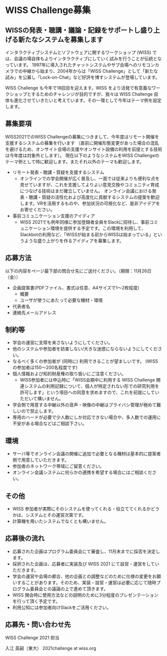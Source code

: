 # WISS Challenge募集

## WISSの発表・聴講・議論・記録をサポートし盛り上げる新たなシステムを募集します

インタラクティブシステムとソフトウェアに関するワークショップ (WISS) では、会議の場自体もよりインタラクティブにしていく試みを行うことが伝統となっています。 1997年に導入されたチャットシステムやサブ会場へのリモコンカメラでの中継から始まり、2004年からは「WISS Challenge」として「新たな試み」を公募し「Lock-on-Chat」など好評を博すシステムが登場しています。

WISS Challenge も今年で18回目を迎えます。WISS をより活発で有意義なワークショップとするためのチャレンジが目的ですが、我々は WISS Challenge 自体も進化させていきたいと考えています。その一環として今年はテーマ例を設定します。

## 募集要項

WISS2021でのWISS Challengeの募集につきまして、今年度はリモート開催を支援するシステムの募集を行います
（直前に開催形態変更があった場合の混乱を避けるため、オンサイト会場の支援やオンサイト設備の利用を前提とする技術は今年度は対象外とします）。
現在以下のようなシステムをWISS Challengeのテーマ例として特に歓迎します。またそれ以外のテーマも歓迎します。

- リモート発表・聴講・質疑を支援するシステム
  - オンラインでの学会開催が広く普及し、一面では従来よりも便利な点を見せていますが、これを支援してよりよい意見交換やコミュニティ育成につなげる技術はまだ確立していません。
オンライン会議における発表・聴講・質疑の活性化および高度化に貢献するシステムの提案を歓迎します。VRを活用するものや、参加状況の可視化など、是非アイデアをお寄せください。
- 事前コミュニケーション支援のアイディア
  - WISS 2021でも例年同様に参加登録者全員をSlackに招待し、事前コミュニケーション環境を提供する予定です。この環境を利用して、Slackbotの利用など、「WISSが始まる前からWISSは始まっている」というような盛り上がりを作るアイディアを募集します。


## 応募方法

以下の内容をページ最下部の問合せ先にご送付ください。（期限：11月26日（金））

- 企画提案書(PDFファイル、書式は任意、A4サイズで1～2枚程度)
  - 概要
  - ユーザが使うにあたって必要な機材・環境
- 代表者名
- 連絡先メールアドレス

## 制約等

- 学会の運営に支障を来さないようにしてください。
- 他のシステムや参加者を妨害しない/大きな迷惑にならないようにしてください。
- なるべく多くの参加者が (同時に) 利用できることが望ましいです。 (WISS の参加者は150～200名程度です)
- 個人情報および知的財産権の取り扱いにご注意ください。
  - WISS参加者には申込時に「WISS会期中に利用する WISS Challenge 関連システムの利用記録について、個人が特定されない形での研究利用を許可します」という項目への同意を求めますので、これを前提にしていただいて構いません。
- 学会側で用意する中継以外の音声・映像の中継はプライバシ管理が極めて難しいので禁止します。
- 専用のハードが必要で少人数にしか対応できない場合や、多人数での運用に不安がある場合などはご相談下さい。

## 環境

- サーバ等でオンライン会議の開催に追加で必要となる機材は基本的に提案者側で用意していただきます。
- 参加者のネットワーク帯域にご留意ください。
- オンライン会議システムに何らかの連携を希望する場合にはご相談ください。

## その他

- WISS 参加者が実際にそのシステムを使ってくれる・役立ててくれるかどうかは、システムとその運営次第です。
- 計算機を用いたシステムでなくとも構いません。

## 応募後の流れ

- 応募された企画はプログラム委員会にて審査し、11月末までに採否を決定します。
- 採択された企画は、応募者に実装及び WISS 2021 にて設営・運営をしていただきます。
- 学会の運営や会場の都合、他の企画との調整などのために仕様の変更をお願いすることがあります。そのため、実装・設営・運営は必要に応じて随時プログラム委員会との議論の上で進めて頂きます。
- WISS 開会時に使用方法などの説明のために3分程度のプレゼンテーションを行って頂く予定です。
- 利用公知には参加者向けSlackをご活用ください。

## 応募先・問い合わせ先

WISS Challenge 2021 担当

入江 英嗣（東大） 2021challenge at wiss.org
